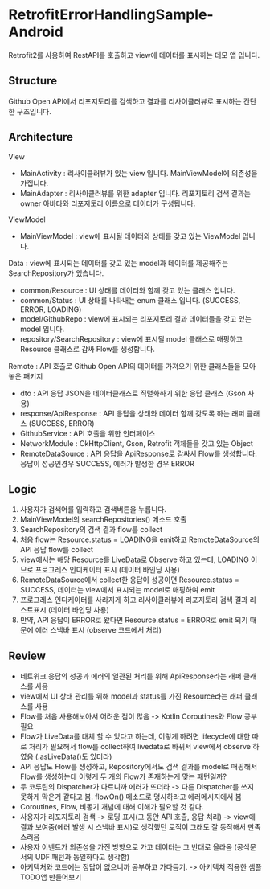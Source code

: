 # RetrofitErrorHandlingSample-Android

Retrofit2를 사용하여 RestAPI를 호출하고 view에 데이터를 표시하는 데모 앱 입니다.

## Structure

Github Open API에서 리포지토리를 검색하고 결과를 리사이클러뷰로 표시하는 간단한 구조입니다.

## Architecture

View
  - MainActivity : 리사이클러뷰가 있는 view 입니다. MainViewModel에 의존성을 가집니다.
  - MainAdapter : 리사이클러뷰를 위한 adapter 입니다. 리포지토리 검색 결과는 owner 아바타와 리포지토리 이름으로 데이터가 구성됩니다.

ViewModel
  - MainViewModel : view에 표시될 데이터와 상태를 갖고 있는 ViewModel 입니다.

Data : view에 표시되는 데이터를 갖고 있는 model과 데이터를 제공해주는 SearchRepository가 있습니다.
  - common/Resource : UI 상태를 데이터와 함께 갖고 있는 클래스 입니다.
  - common/Status : UI 상태를 나타내는 enum 클래스 입니다. (SUCCESS, ERROR, LOADING)
  - model/GithubRepo : view에 표시되는 리포지토리 결과 데이터들을 갖고 있는 model 입니다.
  - repository/SearchRepository : view에 표시될 model 클래스로 매핑하고 Resource 클래스로 감싸 Flow를 생성합니다.

Remote : API 호출로 Github Open API의 데이터를 가져오기 위한 클래스들을 모아놓은 패키지
  - dto : API 응답 JSON을 데이터클래스로 직렬화하기 위한 응답 클래스 (Gson 사용)
  - response/ApiResponse : API 응답을 상태와 데이터 함께 갖도록 하는 래퍼 클래스 (SUCCESS, ERROR)
  - GithubService : API 호출을 위한 인터페이스
  - NetworkModule : OkHttpClient, Gson, Retrofit 객체들을 갖고 있는 Object
  - RemoteDataSource : API 응답을 ApiResponse로 감싸서 Flow를 생성합니다. 응답이 성공인경우 SUCCESS, 에러가 발생한 경우 ERROR

## Logic

1. 사용자가 검색어를 입력하고 검색버튼을 누릅니다.
2. MainViewModel의 searchRepositories() 메소드 호출
3. SearchRepository의 검색 결과 flow를 collect
4. 처음 flow는 Resource.status = LOADING을 emit하고 RemoteDataSource의 API 응답 flow를 collect
5. view에서는 해당 Resource를 LiveData로 Observe 하고 있는데, LOADING 이므로 프로그레스 인디케이터 표시 (데이터 바인딩 사용)
6. RemoteDataSource에서 collect한 응답이 성공이면 Resource.status = SUCCESS, 데이터는 view에서 표시되는 model로 매핑하여 emit
7. 프로그레스 인디케이터를 사라지게 하고 리사이클러뷰에 리포지토리 검색 결과 리스트표시 (데이터 바인딩 사용)
8. 만약, API 응답이 ERROR로 왔다면 Resource.status = ERROR로 emit 되기 때문에 에러 스낵바 표시 (observe 코드에서 처리)

## Review

- 네트워크 응답의 성공과 에러의 일관된 처리를 위해 ApiResponse라는 래퍼 클래스를 사용
- view에서 UI 상태 관리를 위해 model과 status를 가진 Resource라는 래퍼 클래스를 사용
- Flow를 처음 사용해보아서 어려운 점이 많음 -> Kotlin Coroutines와 Flow 공부 필요
- Flow가 LiveData를 대체 할 수 있다고 하는데, 이렇게 하려면 lifecycle에 대한 따로 처리가 필요해서 flow를 collect하여 livedata로 바꿔서 view에서 observe 하였음 (.asLiveData()도 있더라)
- API 응답도 Flow를 생성하고, Repository에서도 검색 결과를 model로 매핑해서 Flow를 생성하는데 이렇게 두 개의 Flow가 존재하는게 맞는 패턴일까?
- 두 코루틴의 Dispatcher가 다르니까 에러가 뜨더라 -> 다른 Dispatcher를 쓰지 못하게 막은거 같다고 봄. flowOn() 메소드로 명시하라고 에러메시지에서 봄
- Coroutines, Flow, 비동기 개념에 대해 이해가 필요할 것 같다.
- 사용자가 리포지토리 검색 -> 로딩 표시(그 동안 API 호출, 응답 처리) -> view에 결과 보여줌(에러 발생 시 스낵바 표시)로 생각했던 로직이 그래도 잘 동작해서 만족스러움
- 사용자 이벤트가 의존성을 가진 방향으로 가고 데이터는 그 반대로 올라옴 (공식문서의 UDF 패턴과 동일하다고 생각함)
- 아키텍처와 코드에는 정답이 없으니까 공부하고 가다듬기. -> 아키텍처 적용한 샘플 TODO앱 만들어보기


